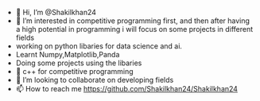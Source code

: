 - 👋 Hi, I’m @Shakilkhan24
- 👀 I’m interested in competitive programming first, and then after having a high potential in programming i will focus on some projects in different fields
- working on python libaries for data science and ai.
- Learnt Numpy,Matplotlib,Panda 
- Doing some projects using the libaries
- 🌱 c++ for competitive programming
- 💞️ I’m looking to collaborate on developing fields
- 📫 How to reach me https://github.com/Shakilkhan24/Shakilkhan24

